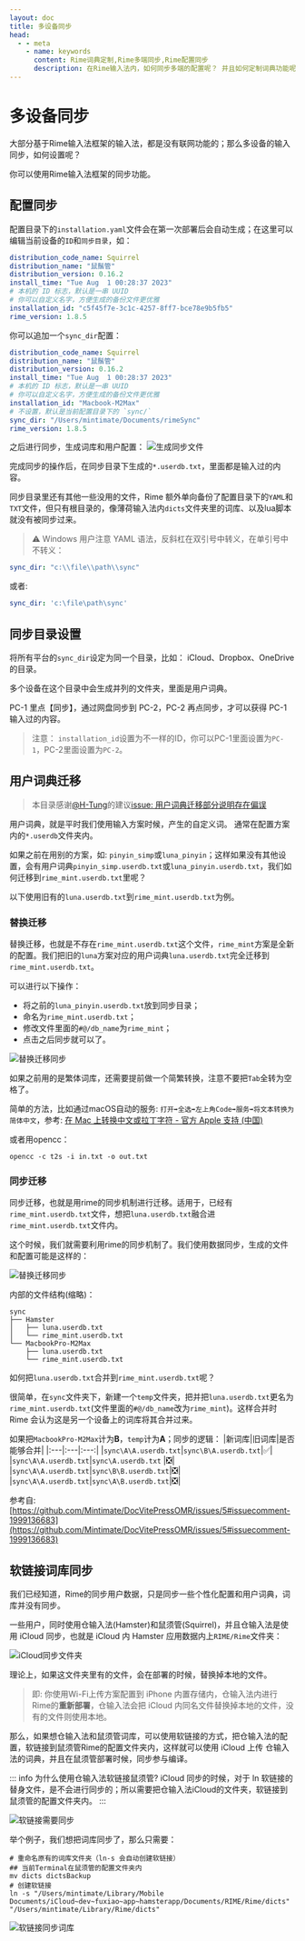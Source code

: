 ```yaml
---
layout: doc
title: 多设备同步
head:
  - - meta
    - name: keywords
      content: Rime词典定制,Rime多端同步,Rime配置同步
      description: 在Rime输入法内，如何同步多端的配置呢？ 并且如何定制词典功能呢？ 可以查看本文学习如何进行定制词典内容和多端同步。
---
```


# 多设备同步
大部分基于Rime输入法框架的输入法，都是没有联网功能的；那么多设备的输入同步，如何设置呢？

你可以使用Rime输入法框架的同步功能。

## 配置同步

配置目录下的`installation.yaml`文件会在第一次部署后会自动生成；在这里可以编辑当前设备的`ID`和`同步目录`，如：
```yaml
distribution_code_name: Squirrel
distribution_name: "鼠鬚管"
distribution_version: 0.16.2
install_time: "Tue Aug  1 00:28:37 2023"
# 本机的 ID 标志，默认是一串 UUID
# 你可以自定义名字，方便生成的备份文件更优雅
installation_id: "c5f45f7e-3c1c-4257-8ff7-bce78e9b5fb5"
rime_version: 1.8.5
```
你可以追加一个`sync_dir`配置：
```yaml
distribution_code_name: Squirrel
distribution_name: "鼠鬚管"
distribution_version: 0.16.2
install_time: "Tue Aug  1 00:28:37 2023"
# 本机的 ID 标志，默认是一串 UUID
# 你可以自定义名字，方便生成的备份文件更优雅
installation_id: "Macbook-M2Max"
# 不设置，默认是当前配置目录下的 `sync/`
sync_dir: "/Users/mintimate/Documents/rimeSync"
rime_version: 1.8.5
```

之后进行同步，生成词库和用户配置：
![生成同步文件](/image/guide/rimeSync.webp)

完成同步的操作后，在同步目录下生成的`*.userdb.txt`，里面都是输入过的内容。

同步目录里还有其他一些没用的文件，Rime 额外单向备份了配置目录下的`YAML`和`TXT`文件，但只有根目录的，像薄荷输入法内`dicts`文件夹里的词库、以及lua脚本就没有被同步过来。

> ⚠️ Windows 用户注意 YAML 语法，反斜杠在双引号中转义，在单引号中不转义：

```yaml
sync_dir: "c:\\file\\path\\sync"
```
或者:
```yaml 
sync_dir: 'c:\file\path\sync'
```


## 同步目录设置
将所有平台的`sync_dir`设定为同一个目录，比如： iCloud、Dropbox、OneDrive的目录。

多个设备在这个目录中会生成并列的文件夹，里面是用户词典。

PC-1 里点【同步】，通过网盘同步到 PC-2，PC-2 再点同步，才可以获得 PC-1 输入过的内容。
> 注意： `installation_id`设置为不一样的ID，你可以PC-1里面设置为`PC-1`，PC-2里面设置为`PC-2`。


## 用户词典迁移

> 本目录感谢[@H-Tung](https://github.com/H-Tung)的建议[issue: 用户词典迁移部分说明存在偏误](https://github.com/Mintimate/DocVitePressOMR/issues/5)

用户词典，就是平时我们使用输入方案时候，产生的自定义词。 通常在配置方案内的`*.userdb`文件夹内。

如果之前在用别的方案，如: `pinyin_simp`或`luna_pinyin`；这样如果没有其他设置，会有用户词典`pinyin_simp.userdb.txt`或`luna_pinyin.userdb.txt`，我们如何迁移到`rime_mint.userdb.txt`里呢？

以下使用旧有的`luna.userdb.txt`到`rime_mint.userdb.txt`为例。

### 替换迁移

替换迁移，也就是不存在`rime_mint.userdb.txt`这个文件，`rime_mint`方案是全新的配置。我们把旧的`luna`方案对应的用户词典`luna.userdb.txt`完全迁移到`rime_mint.userdb.txt`。 

可以进行以下操作：
- 将之前的`luna_pinyin.userdb.txt`放到同步目录；
- 命名为`rime_mint.userdb.txt`；
- 修改文件里面的`#@/db_name`为`rime_mint`；
- 点击之后同步就可以了。

![替换迁移同步](/image/guide/syncDevice_ChangeUserdbName.webp)

如果之前用的是繁体词库，还需要提前做一个简繁转换，注意不要把`Tab`全转为空格了。

简单的方法，比如通过macOS自动的服务: `打开➡️全选➡️左上角Code➡️服务➡️将文本转换为简体中文`，参考: [在 Mac 上转换中文或拉丁字符 - 官方 Apple 支持 (中国)](https://support.apple.com/zh-cn/guide/chinese-input-method/mchlp2865/104/mac/14.0)

或者用opencc：
```shell
opencc -c t2s -i in.txt -o out.txt
```

### 同步迁移

同步迁移，也就是用rime的同步机制进行迁移。适用于，已经有`rime_mint.userdb.txt`文件，想把`luna.userdb.txt`融合进`rime_mint.userdb.txt`文件内。

这个时候，我们就需要利用rime的同步机制了。我们使用数据同步，生成的文件和配置可能是这样的：

![替换迁移同步](/image/guide/sysncDevice_demo.webp)


内部的文件结构(缩略)：
```text
sync
├── Hamster
│   ├── luna.userdb.txt
│   └── rime_mint.userdb.txt
└── MacbookPro-M2Max
    ├── luna.userdb.txt
    └── rime_mint.userdb.txt
```

如何把`luna.userdb.txt`合并到`rime_mint.userdb.txt`呢？

很简单，在`sync`文件夹下，新建一个`temp`文件夹，把并把`luna.userdb.txt`更名为`rime_mint.userdb.txt`(文件里面的`#@/db_name`改为`rime_mint`)。这样合并时 Rime 会认为这是另一个设备上的词库将其合并过来。

如果把`MacbookPro-M2Max`计为**B**，`temp`计为**A**；同步的逻辑：
|新词库|旧词库|是否能够合并|
|:---|:---|:---:|
|`sync\A\A.userdb.txt`|`sync\B\A.userdb.txt`|✅|
|`sync\A\A.userdb.txt`|`sync\A.userdb.txt`  |❎|
|`sync\A\A.userdb.txt`|`sync\B\B.userdb.txt`|❎|
|`sync\A\A.userdb.txt`|`sync\A\B.userdb.txt`|❎|

参考自: [https://github.com/Mintimate/DocVitePressOMR/issues/5#issuecomment-1999136683](https://github.com/Mintimate/DocVitePressOMR/issues/5#issuecomment-1999136683)

## 软链接词库同步

我们已经知道，Rime的同步用户数据，只是同步一些个性化配置和用户词典，词库并没有同步。

一些用户，同时使用仓输入法(Hamster)和鼠须管(Squirrel)，并且仓输入法是使用 iCloud 同步，也就是 iCloud 内 Hamster 应用数据内上`RIME/Rime`文件夹：

![iCloud同步文件夹](/image/guide/syncWithCloudHamster.webp)

理论上，如果这文件夹里有的文件，会在部署的时候，替换掉本地的文件。

> 即: 你使用Wi-Fi上传方案配置到 iPhone 内置存储内，仓输入法内进行Rime的**重新部署**，仓输入法会把 iCloud 内同名文件替换掉本地的文件，没有的文件则使用本地。

那么，如果想仓输入法和鼠须管词库，可以使用软链接的方式，把仓输入法的配置，软链接到鼠须管Rime的配置文件夹内，这样就可以使用 iCloud 上传 仓输入法的词典，并且在鼠须管部署时候，同步参与编译。

::: info 为什么使用仓输入法软链接鼠须管?
iCloud 同步的时候，对于 ln 软链接的替身文件，是不会进行同步的；所以需要把仓输入法iCloud的文件夹，软链接到鼠须管的配置文件夹内。
:::

![软链接需要同步](/image/guide/HamsterSyncConfigPathAndSquirrelRimePath.webp)

举个例子，我们想把词库同步了，那么只需要：

```shell
# 重命名原有的词库文件夹（ln-s 会自动创建软链接）
## 当前Terminal在鼠须管的配置文件夹内
mv dicts dictsBackup
# 创建软链接
ln -s "/Users/mintimate/Library/Mobile Documents/iCloud~dev~fuxiao~app~hamsterapp/Documents/RIME/Rime/dicts" "/Users/mintimate/Library/Rime/dicts"
```

![软链接同步词库](/image/guide/lnSyncDict.webp)



